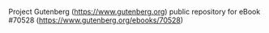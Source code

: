 Project Gutenberg (https://www.gutenberg.org) public repository for
eBook #70528 (https://www.gutenberg.org/ebooks/70528)

